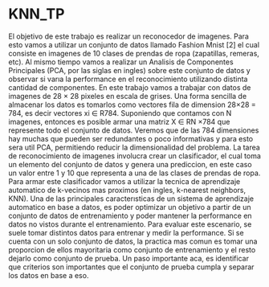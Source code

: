 # KNN_TP

El objetivo de este trabajo es realizar un reconocedor de imagenes. Para esto vamos a
utilizar un conjunto de datos llamado Fashion Mnist [2] el cual consiste en imagenes de 10
clases de prendas de ropa (zapatillas, remeras, etc). Al mismo tiempo vamos a realizar un
Analisis de Componentes Principales (PCA, por las siglas en ingles) sobre este conjunto de
datos y observar si varıa la performance en el reconocimiento utilizando distinta cantidad de
componentes.
En este trabajo vamos a trabajar con datos de imagenes de 28 × 28 pixeles en escala de
grises. Una forma sencilla de almacenar los datos es tomarlos como vectores fila de dimension
28×28 = 784, es decir vectores xi ∈ R784. Suponiendo que contamos con N imagenes, entonces
es posible armar una matriz X ∈ RN ×784 que represente todo el conjunto de datos. Veremos
que de las 784 dimensiones hay muchas que pueden ser redundantes o poco informativas y
para esto sera util PCA, permitiendo reducir la dimensionalidad del problema.
La tarea de reconocimiento de imagenes involucra crear un clasificador, el cual toma un
elemento del conjunto de datos y genera una prediccion, en este caso un valor entre 1 y 10
que representa a una de las clases de prendas de ropa. Para armar este clasificador vamos a
utilizar la tecnica de aprendizaje automatico de k-vecinos mas proximos (en ingles, k-nearest
neighbors, KNN).
Una de las principales caracterısticas de un sistema de aprendizaje automatico en base
a datos, es poder optimizar un objetivo a partir de un conjunto de datos de entrenamiento
y poder mantener la performance en datos no vistos durante el entrenamiento. Para evaluar
este escenario, se suele tomar distintos datos para entrenar y medir la performance. Si se
cuenta con un solo conjunto de datos, la practica mas comun es tomar una proporcion de
ellos mayoritaria como conjunto de entrenamiento y el resto dejarlo como conjunto de prueba.
Un paso importante aca, es identificar que criterios son importantes que el conjunto de prueba
cumpla y separar los datos en base a eso.
